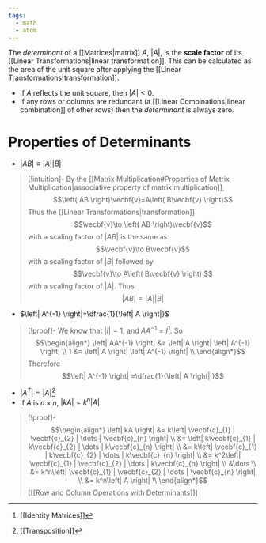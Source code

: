```yaml
---
tags:
  - math
  - atom
---
```

The *determinant* of a [[Matrices|matrix]] $A$, $|A|$, is the **scale factor** of its [[Linear Transformations|linear transformation]]. This can be calculated as the area of the unit square after applying the [[Linear Transformations|transformation]].
- If $A$ reflects the unit square, then $|A| < 0$.
- If any rows or columns are redundant (a [[Linear Combinations|linear combination]] of other rows) then the *determinant* is always zero.
# Properties of Determinants
- $\left| AB \right|\equiv \left| A \right|\left| B \right|$
> [!intuition]-
> By the [[Matrix Multiplication#Properties of Matrix Multiplication|associative property of matrix multiplication]], 
> $$\left( AB \right)\vecbf{v}=A\left( B\vecbf{v} \right)$$
> Thus the [[Linear Transformations|transformation]]
> $$\vecbf{v}\to \left( AB \right)\vecbf{v}$$
> with a scaling factor of $\left| AB \right|$ is the same as
> $$\vecbf{v}\to B\vecbf{v}$$
> with a scaling factor of $\left| B \right|$ followed by
> $$\vecbf{v}\to A\left( B\vecbf{v} \right) $$
> with a scaling factor of $\left| A \right|$. Thus
> $$\left| AB \right| = \left| A \right| \left| B \right| $$
- $\left| A^{-1} \right|=\dfrac{1}{\left| A \right|}$
> [!proof]-
> We know that $\left| I \right|=1$, and $AA^{-1}=I$[^1]. So
> $$\begin{align*}
> 	\left| AA^{-1} \right| &= \left| A \right| \left| A^{-1} \right| \\
> 	1 &= \left| A \right| \left| A^{-1} \right| \\
> \end{align*}$$
> Therefore
> $$\left| A^{-1} \right| =\dfrac{1}{\left| A \right| }$$
- $\left| A^T \right|=\left| A \right|$[^2]
- If $A$ is $n\times n$, $\left| kA \right|=k^n\left| A \right|$.
> [!proof]-
> $$\begin{align*}
> 	\left| kA \right| &= k\left| \vecbf{c}_{1} | \vecbf{c}_{2} | \dots | \vecbf{c}_{n} \right|  \\
> 	&= \left| k\vecbf{c}_{1} | k\vecbf{c}_{2} | \dots | k\vecbf{c}_{n} \right|  \\
> 	&= k\left| \vecbf{c}_{1} | k\vecbf{c}_{2} | \dots | k\vecbf{c}_{n} \right|  \\
> 	&= k^2\left| \vecbf{c}_{1} | \vecbf{c}_{2} | \dots | k\vecbf{c}_{n} \right|  \\
> 	&\dots \\
> 	&= k^n\left| \vecbf{c}_{1} | \vecbf{c}_{2} | \dots | \vecbf{c}_{n} \right|  \\
> 	&= k^n\left| A \right|  \\
> \end{align*}$$
> \[[[Row and Column Operations with Determinants]]\]

[^1]: [[Identity Matrices]]
[^2]: [[Transposition]]
